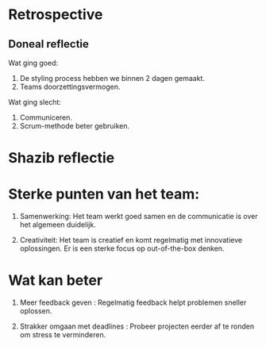 # Retrospective

## Doneal reflectie

Wat ging goed:

1. De styling process hebben we binnen 2 dagen gemaakt.
2. Teams doorzettingsvermogen.

Wat ging slecht:

1. Communiceren.
2. Scrum-methode beter gebruiken.

# Shazib reflectie

# Sterke punten van het team:

1) Samenwerking: Het team werkt goed samen en de communicatie is over het algemeen duidelijk.
   
2) Creativiteit: Het team is creatief en komt regelmatig met innovatieve oplossingen. Er is een sterke focus op out-of-the-box denken.
   
# Wat kan beter

1) Meer feedback geven : Regelmatig feedback helpt problemen sneller oplossen.

2) Strakker omgaan met deadlines : Probeer projecten eerder af te ronden om stress te verminderen.

